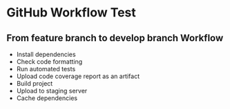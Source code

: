 # GitHub Workflow Test

## From feature branch to develop branch Workflow

- Install dependencies
- Check code formatting
- Run automated tests
- Upload code coverage report as an artifact
- Build project
- Upload to staging server
- Cache dependencies
